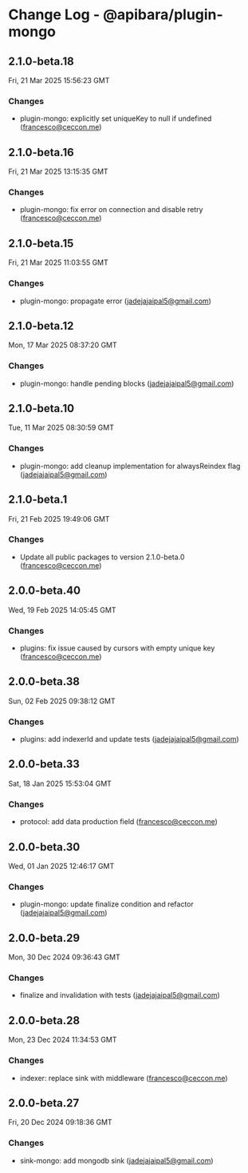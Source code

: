 # Change Log - @apibara/plugin-mongo

<!-- This log was last generated on Fri, 21 Mar 2025 15:56:23 GMT and should not be manually modified. -->

<!-- Start content -->

## 2.1.0-beta.18

Fri, 21 Mar 2025 15:56:23 GMT

### Changes

- plugin-mongo: explicitly set uniqueKey to null if undefined (francesco@ceccon.me)

## 2.1.0-beta.16

Fri, 21 Mar 2025 13:15:35 GMT

### Changes

- plugin-mongo: fix error on connection and disable retry (francesco@ceccon.me)

## 2.1.0-beta.15

Fri, 21 Mar 2025 11:03:55 GMT

### Changes

- plugin-mongo: propagate error (jadejajaipal5@gmail.com)

## 2.1.0-beta.12

Mon, 17 Mar 2025 08:37:20 GMT

### Changes

- plugin-mongo: handle pending blocks (jadejajaipal5@gmail.com)

## 2.1.0-beta.10

Tue, 11 Mar 2025 08:30:59 GMT

### Changes

- plugin-mongo: add cleanup implementation for alwaysReindex flag (jadejajaipal5@gmail.com)

## 2.1.0-beta.1

Fri, 21 Feb 2025 19:49:06 GMT

### Changes

- Update all public packages to version 2.1.0-beta.0 (francesco@ceccon.me)

## 2.0.0-beta.40

Wed, 19 Feb 2025 14:05:45 GMT

### Changes

- plugins: fix issue caused by cursors with empty unique key (francesco@ceccon.me)

## 2.0.0-beta.38

Sun, 02 Feb 2025 09:38:12 GMT

### Changes

- plugins: add indexerId and update tests (jadejajaipal5@gmail.com)

## 2.0.0-beta.33

Sat, 18 Jan 2025 15:53:04 GMT

### Changes

- protocol: add data production field (francesco@ceccon.me)

## 2.0.0-beta.30

Wed, 01 Jan 2025 12:46:17 GMT

### Changes

- plugin-mongo: update finalize condition and refactor (jadejajaipal5@gmail.com)

## 2.0.0-beta.29

Mon, 30 Dec 2024 09:36:43 GMT

### Changes

- finalize and invalidation with tests (jadejajaipal5@gmail.com)

## 2.0.0-beta.28

Mon, 23 Dec 2024 11:34:53 GMT

### Changes

- indexer: replace sink with middleware (francesco@ceccon.me)

## 2.0.0-beta.27

Fri, 20 Dec 2024 09:18:36 GMT

### Changes

- sink-mongo: add mongodb sink (jadejajaipal5@gmail.com)
